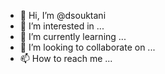 - 👋 Hi, I’m @dsouktani
- 👀 I’m interested in ...
- 🌱 I’m currently learning ...
- 💞️ I’m looking to collaborate on ...
- 📫 How to reach me ...

<!---
dsouktani/dsouktani is a ✨ special ✨ repository because its `README.md` (this file) appears on your GitHub profile.
You can click the Preview link to take a look at your changes.
--->
